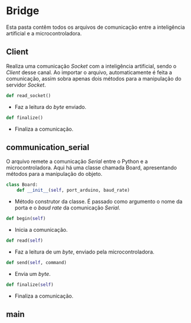 # Bridge

Esta pasta contêm todos os arquivos de comunicação entre a inteligência artificial e a microcontroladora.

## Client 
Realiza uma comunicação _Socket_ com a inteligência artificial, sendo o _Client_ desse canal. Ao importar o arquivo, automaticamente é feita a comunicação, assim sobra apenas dois métodos para a manipulação do servidor _Socket_.

```py
def read_socket()
```
- Faz a leitura do _byte_ enviado.

```py
def finalize()
```
- Finaliza a comunicação.

## communication_serial
O arquivo remete a comunicação _Serial_ entre o Python e a microcontroladora. Aqui há uma classe chamada Board, apresentando métodos para a manipulação do objeto.

```py
class Board:
    def __init__(self, port_arduino, baud_rate)
```
- Método construtor da classe. É passado como argumento o nome da porta e o _baud rate_ da comunicação _Serial_.

```py
def begin(self)
```
- Inicia a comunicação.

```py
def read(self)
```
- Faz a leitura de um _byte_, enviado pela microcontroladora.

```py
def send(self, command)
```
- Envia um _byte_.

```py
def finalize(self)
```
- Finaliza a comunicação.

## main